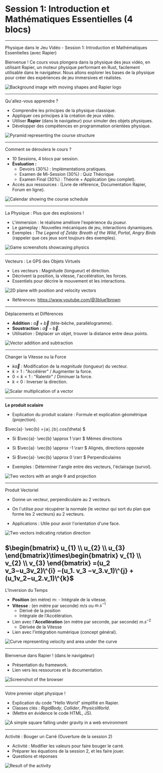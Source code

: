 # Session 1: Introduction et Mathématiques Essentielles (4 blocs)

---

Physique dans le Jeu Vidéo - Session 1: Introduction et Mathématiques Essentielles (avec Rapier)

Bienvenue ! Ce cours vous plongera dans la physique des jeux vidéo, en utilisant Rapier, un moteur physique performant en Rust, facilement utilisable dans le navigateur. Nous allons explorer les bases de la physique pour créer des expériences de jeu immersives et réalistes.

![Background image with moving shapes and Rapier logo](../images/intro.png)

---

Qu'allez-vous apprendre ?

- Comprendre les principes de la physique classique.
- Appliquer ces principes à la création de jeux vidéo.
- Utiliser **Rapier** (dans le navigateur) pour simuler des objets physiques.
- Développer des compétences en programmation orientées physique.

![Pyramid representing the course structure](../images/pyramide.png)

---

Comment se déroulera le cours ?

- 10 Sessions, 4 blocs par session.
- **Évaluation :**
  - Devoirs (30%) : Implémentations pratiques.
  - Examen de Mi-Session (30%) : Quiz Théorique
  - Examen Final (30%) : Théorie + Application (jeu complet).
- Accès aux ressources : (Livre de référence, Documentation Rapier, Forum en ligne).

![Calendar showing the course schedule](images/course_calendar.png)

---

La Physique : Plus que des explosions !

- L'immersion : le réalisme améliore l'expérience du joueur.
- Le gameplay : Nouvelles mécaniques de jeu, interactions dynamiques.
- Exemples : _The Legend of Zelda: Breath of the Wild_, _Portal_, _Angry Birds_ (rappeler que ces jeux sont toujours des exemples).

![Game screenshots showcasing physics](../images/example_01.png)

---

Vecteurs : Le GPS des Objets Virtuels

- Les vecteurs : Magnitude (longueur) et direction.
- Décrivent la position, la vitesse, l'accélération, les forces.
- Essentiels pour décrire le mouvement et les interactions.

![2D plane with position and velocity vectors](../images/vectors.png)

- Références: https://www.youtube.com/@3blue1brown

---

Déplacements et Différences

- **Addition :** $\vec{a} + \vec{b}$ (tête-bêche, parallélogramme).
- **Soustraction :** $\vec{a} - \vec{b}$.
- Utilisation : Déplacer un objet, trouver la distance entre deux points.

![Vector addition and subtraction](../images/addition.png)

---

Changer la Vitesse ou la Force

- $k \vec{a}$ : Modification de la _magnitude_ (longueur) du vecteur.
- $k > 1$ : "Accélérer" / Augmenter la force.
- $0 < k < 1$ : "Ralentir" / Diminuer la force.
- $k < 0$ : Inverser la direction.

![Scalar multiplication of a vector](../images/dim2.png)

---

**Le produit scalaire**

- Explication du produit scalaire : Formule et explication géométrique (projection).

$\vec{a}⋅ \vec{b} =∣a∣.∣b∣.cos(\theta) $

- Si $\vec{a}⋅ \vec{b} \approx 1 \rarr $ Mêmes directions

- Si $\vec{a}⋅ \vec{b} \approx -1 \rarr $ Alignés, directions opposée

- Si $\vec{a}⋅ \vec{b} \approx 0 \rarr $ Perpendiculaires

- Exemples : Déterminer l'angle entre des vecteurs, l'éclairage (survol).

![Two vectors with an angle θ and projection](../images/dot.png)

---

Produit Vectoriel

- Donne un vecteur, perpendiculaire au 2 vecteurs.
- On l'utilise pour récupérer la normale (le vecteur qui sort du plan que forme les 2 vecteurs) au 2 vecteurs.

- Applications : Utile pour avoir l'orientation d'une face.

![Two vectors indicating rotation direction](images/cross_product_2d.png)

$\begin{bmatrix} u_{1} \\ u_{2} \\ u_{3} \end{bmatrix}\times\begin{bmatrix} v_{1} \\ v_{2} \\ v_{3} \end{bmatrix} =(u_2 v_3−u_3v_2)\^{i} −(u_1. v_3 −v_3.v_1)\^{j} +(u_1v_2−u_2.v_1)\^{k}$
---


L'Inversion du Temps

- **Position** (en mètre) m: - Intégrale de la vitesse.
- **Vitesse** : (en mètre par seconde) $m/s$ ou $m.s^{-1}$
  - Dérivé de la position
  - Intégrale de l'Accélération.
- Lien avec l'**Accellération** (en mètre par seconde, par seconde) $m.s^{-2}$
  - Dérivée de la Vitesse
- Lien avec l'intégration numérique (concept général).

![Curve representing velocity and area under the curve](images/integration.png)

---

Bienvenue dans Rapier ! (dans le navigateur)

- Présentation du framework.
- Lien vers les ressources et la documentation.

![Screenshot of the browser](images/browser_screenshot.png)

---

Votre premier objet physique !

- Explication du code "Hello World" simplifié en Rapier.
- Classes clés : _RigidBody_, _Collider_, _PhysicsWorld_.
- (Mettre en évidence le code HTML, JS).

![A simple square falling under gravity in a web environment](images/falling_square_rapier.png)

---

Activité : Bouger un Carré (Ouverture de la session 2)

- Activité : Modifier les valeurs pour faire bouger le carré.
- Préparer les équations de la session 2, et les faire jouer.
- Questions et réponses

![Result of the activity](images/activity_result.png)

